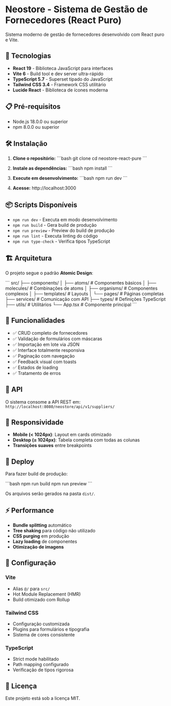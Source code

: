 # Neostore - Sistema de Gestão de Fornecedores (React Puro)

Sistema moderno de gestão de fornecedores desenvolvido com React puro e Vite.

## 🚀 Tecnologias

- **React 19** - Biblioteca JavaScript para interfaces
- **Vite 6** - Build tool e dev server ultra-rápido
- **TypeScript 5.7** - Superset tipado do JavaScript
- **Tailwind CSS 3.4** - Framework CSS utilitário
- **Lucide React** - Biblioteca de ícones moderna

## 📋 Pré-requisitos

- Node.js 18.0.0 ou superior
- npm 8.0.0 ou superior

## 🛠️ Instalação

1. **Clone o repositório:**
\`\`\`bash
git clone <repository-url>
cd neostore-react-pure
\`\`\`

2. **Instale as dependências:**
\`\`\`bash
npm install
\`\`\`

3. **Execute em desenvolvimento:**
\`\`\`bash
npm run dev
\`\`\`

4. **Acesse:** http://localhost:3000

## 📦 Scripts Disponíveis

- `npm run dev` - Executa em modo desenvolvimento
- `npm run build` - Gera build de produção
- `npm run preview` - Preview do build de produção
- `npm run lint` - Executa linting do código
- `npm run type-check` - Verifica tipos TypeScript

## 🏗️ Arquitetura

O projeto segue o padrão **Atomic Design**:

\`\`\`
src/
├── components/
│   ├── atoms/          # Componentes básicos
│   ├── molecules/      # Combinações de atoms
│   ├── organisms/      # Componentes complexos
│   ├── templates/      # Layouts
│   └── pages/          # Páginas completas
├── services/           # Comunicação com API
├── types/              # Definições TypeScript
├── utils/              # Utilitários
└── App.tsx             # Componente principal
\`\`\`

## 🎯 Funcionalidades

- ✅ CRUD completo de fornecedores
- ✅ Validação de formulários com máscaras
- ✅ Importação em lote via JSON
- ✅ Interface totalmente responsiva
- ✅ Paginação com navegação
- ✅ Feedback visual com toasts
- ✅ Estados de loading
- ✅ Tratamento de erros

## 🔧 API

O sistema consome a API REST em:
`http://localhost:8080/neostore/api/v1/suppliers/`

## 📱 Responsividade

- **Mobile (< 1024px)**: Layout em cards otimizado
- **Desktop (≥ 1024px)**: Tabela completa com todas as colunas
- **Transições suaves** entre breakpoints

## 🚀 Deploy

Para fazer build de produção:

\`\`\`bash
npm run build
npm run preview
\`\`\`

Os arquivos serão gerados na pasta `dist/`.

## ⚡ Performance

- **Bundle splitting** automático
- **Tree shaking** para código não utilizado
- **CSS purging** em produção
- **Lazy loading** de componentes
- **Otimização de imagens**

## 🔧 Configuração

### Vite
- Alias `@/` para `src/`
- Hot Module Replacement (HMR)
- Build otimizado com Rollup

### Tailwind CSS
- Configuração customizada
- Plugins para formulários e tipografia
- Sistema de cores consistente

### TypeScript
- Strict mode habilitado
- Path mapping configurado
- Verificação de tipos rigorosa

## 📄 Licença

Este projeto está sob a licença MIT.
